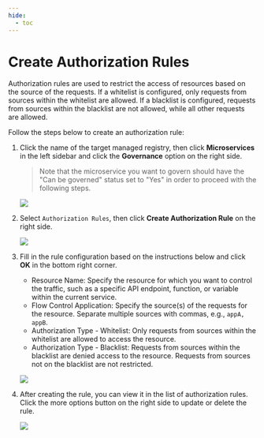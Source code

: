 ```yaml
---
hide:
  - toc
---
```


# Create Authorization Rules

Authorization rules are used to restrict the access of resources based on the source of the requests. If a whitelist is configured, only requests from sources within the whitelist are allowed. If a blacklist is configured, requests from sources within the blacklist are not allowed, while all other requests are allowed.

Follow the steps below to create an authorization rule:

1. Click the name of the target managed registry, then click __Microservices__ in the left sidebar and click the  __Governance__ option on the right side.

    > Note that the microservice you want to govern should have the "Can be governed" status set to "Yes" in order to proceed with the following steps.

    ![](https://docs.daocloud.io/daocloud-docs-images/docs/en/docs/skoala/images/gov00.png)

2. Select `Authorization Rules`, then click __Create Authorization Rule__ on the right side.

    ![](https://docs.daocloud.io/daocloud-docs-images/docs/en/docs/skoala/images/gov08.png)

3. Fill in the rule configuration based on the instructions below and click __OK__ in the bottom right corner.

    - Resource Name: Specify the resource for which you want to control the traffic, such as a specific API endpoint, function, or variable within the current service.
    - Flow Control Application: Specify the source(s) of the requests for the resource. Separate multiple sources with commas, e.g., `appA, appB`.
    - Authorization Type - Whitelist: Only requests from sources within the whitelist are allowed to access the resource.
    - Authorization Type - Blacklist: Requests from sources within the blacklist are denied access to the resource. Requests from sources not on the blacklist are not restricted.

    ![](https://docs.daocloud.io/daocloud-docs-images/docs/en/docs/skoala/images/gov09.png)
   
4. After creating the rule, you can view it in the list of authorization rules. Click the more options button on the right side to update or delete the rule.

    ![](https://docs.daocloud.io/daocloud-docs-images/docs/en/docs/skoala/images/gov10.png)
